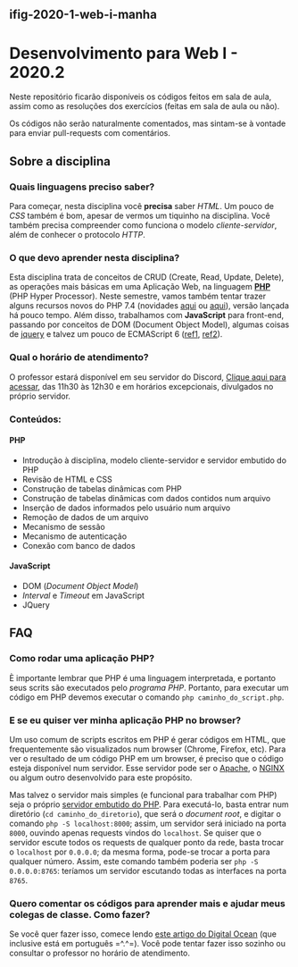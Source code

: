 ## ifig-2020-1-web-i-manha
# Desenvolvimento para Web I - 2020.2

Neste repositório ficarão disponíveis os códigos feitos em sala de aula, assim como as resoluções dos exercícios (feitas em sala de aula ou não).

Os códigos não serão naturalmente comentados, mas sintam-se à vontade para enviar pull-requests com comentários.

## Sobre a disciplina

### Quais linguagens preciso saber?
Para começar, nesta disciplina você **precisa** saber *HTML*. Um pouco de *CSS* também é bom, apesar de vermos um tiquinho na disciplina. Você também precisa compreender como funciona o modelo *cliente-servidor*, além de conhecer o protocolo *HTTP*.

### O que devo aprender nesta disciplina?
Esta disciplina trata de conceitos de CRUD (Create, Read, Update, Delete), as operações mais básicas em uma Aplicação Web, na linguagem [**PHP**](https://php.net) (PHP Hyper Processor). Neste semestre, vamos também tentar trazer alguns recursos novos do PHP 7.4  (novidades [aqui](https://stitcher.io/blog/new-in-php-74) ou [aqui](https://kinsta.com/pt/blog/php-7-4/)), versão lançada há pouco tempo. Além disso, trabalhamos com **JavaScript** para front-end, passando por conceitos de DOM (Document Object Model), algumas coisas de [jquery](https://jquery.com) e talvez um pouco de ECMAScript 6 ([ref1](https://www.w3schools.com/js/js_es6.asp), [ref2](http://es6-features.org/)).

### Qual o horário de atendimento?
O professor estará disponível em seu servidor do Discord, [Clique aqui para acessar](https://discord.gg/GKG39CRdFB), das 11h30 às 12h30 e em horários excepcionais, divulgados no próprio servidor.


### Conteúdos:

#### PHP
- Introdução à disciplina, modelo cliente-servidor e servidor embutido do PHP
- Revisão de HTML e CSS
- Construção de tabelas dinâmicas com PHP
- Construção de tabelas dinâmicas com dados contidos num arquivo
- Inserção de dados informados pelo usuário num arquivo
- Remoção de dados de um arquivo
- Mecanismo de sessão
- Mecanismo de autenticação
- Conexão com banco de dados

#### JavaScript
- DOM (*Document Object Model*)
- *Interval* e *Timeout* em JavaScript
- JQuery

## FAQ

### Como rodar uma aplicação PHP?
È importante lembrar que PHP é uma linguagem interpretada, e portanto seus scrits são executados pelo *programa PHP*. Portanto, para executar um código em PHP devemos executar o comando `php caminho_do_script.php`.

### E se eu quiser ver minha aplicação PHP no browser?
Um uso comum de scripts escritos em PHP é gerar códigos em HTML, que frequentemente são visualizados num browser (Chrome, Firefox, etc). Para ver o resultado de um código PHP em um browser, é preciso que o código esteja disponível num servidor. Esse servidor pode ser o [Apache](https://httpd.apache.org/), o [NGINX](https://www.nginx.com/) ou algum outro desenvolvido para este propósito.

Mas talvez o servidor mais simples (e funcional para trabalhar com PHP) seja o próprio [servidor embutido do PHP](https://www.php.net/manual/pt_BR/features.commandline.webserver.php). Para executá-lo, basta entrar num diretório (`cd caminho_do_diretorio`), que será o *document root*, e digitar o comando `php -S localhost:8000`; assim, um servidor será iniciado na porta `8000`, ouvindo apenas requests vindos do `localhost`. Se quiser que o servidor escute todos os requests de qualquer ponto da rede, basta trocar o `localhost` por `0.0.0.0`; da mesma forma, pode-se trocar a porta para qualquer número. Assim, este comando também poderia ser `php -S 0.0.0.0:8765`: teríamos um servidor escutando todas as interfaces na porta `8765`.

### Quero comentar os códigos para aprender mais e ajudar meus colegas de classe. Como fazer?
Se você quer fazer isso, comece lendo [este artigo do Digital Ocean](https://www.digitalocean.com/community/tutorials/como-criar-um-pull-request-no-github-pt) (que inclusive está em português =^.^=). Você pode tentar fazer isso sozinho ou consultar o professor no horário de atendimento.
